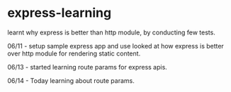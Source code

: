 # express-learning

learnt why express is better than http module, by conducting few tests.

06/11 - setup sample express app and use looked at how express is better over http module for rendering static content.

06/13 - started learning route params for express apis.

06/14 - Today learning about route params.
